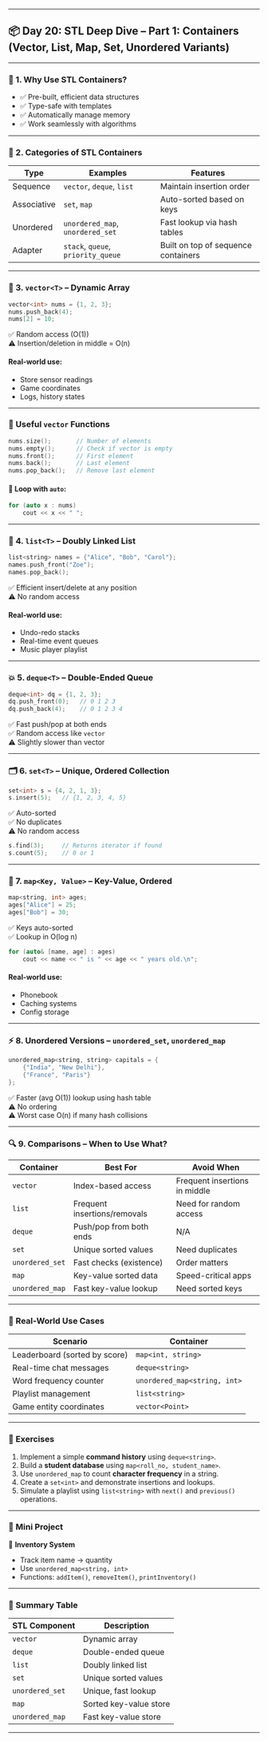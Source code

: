 
---

## 📦 **Day 20: STL Deep Dive – Part 1: Containers (Vector, List, Map, Set, Unordered Variants)**

---

### 🔷 1. Why Use STL Containers?

- ✅ Pre-built, efficient data structures
- ✅ Type-safe with templates
- ✅ Automatically manage memory
- ✅ Work seamlessly with algorithms

---

### 🧱 2. Categories of STL Containers

| Type         | Examples                 | Features                                      |
|--------------|--------------------------|-----------------------------------------------|
| Sequence     | `vector`, `deque`, `list`| Maintain insertion order                      |
| Associative  | `set`, `map`             | Auto-sorted based on keys                     |
| Unordered    | `unordered_map`, `unordered_set` | Fast lookup via hash tables             |
| Adapter      | `stack`, `queue`, `priority_queue` | Built on top of sequence containers   |

---

### 🎯 3. `vector<T>` – Dynamic Array

```cpp
vector<int> nums = {1, 2, 3};
nums.push_back(4);
nums[2] = 10;
```

✅ Random access (O(1))  
⚠️ Insertion/deletion in middle = O(n)

#### Real-world use:
- Store sensor readings
- Game coordinates
- Logs, history states

---

### 🧪 Useful `vector` Functions

```cpp
nums.size();       // Number of elements
nums.empty();      // Check if vector is empty
nums.front();      // First element
nums.back();       // Last element
nums.pop_back();   // Remove last element
```

#### 🔁 Loop with `auto`:

```cpp
for (auto x : nums)
    cout << x << " ";
```

---

### 🔄 4. `list<T>` – Doubly Linked List

```cpp
list<string> names = {"Alice", "Bob", "Carol"};
names.push_front("Zoe");
names.pop_back();
```

✅ Efficient insert/delete at any position  
⚠️ No random access

#### Real-world use:
- Undo-redo stacks
- Real-time event queues
- Music player playlist

---

### 💥 5. `deque<T>` – Double-Ended Queue

```cpp
deque<int> dq = {1, 2, 3};
dq.push_front(0);   // 0 1 2 3
dq.push_back(4);    // 0 1 2 3 4
```

✅ Fast push/pop at both ends  
✅ Random access like `vector`  
⚠️ Slightly slower than vector

---

### 🗂️ 6. `set<T>` – Unique, Ordered Collection

```cpp
set<int> s = {4, 2, 1, 3};
s.insert(5);   // {1, 2, 3, 4, 5}
```

✅ Auto-sorted  
✅ No duplicates  
⚠️ No random access

```cpp
s.find(3);     // Returns iterator if found
s.count(5);    // 0 or 1
```

---

### 📑 7. `map<Key, Value>` – Key-Value, Ordered

```cpp
map<string, int> ages;
ages["Alice"] = 25;
ages["Bob"] = 30;
```

✅ Keys auto-sorted  
✅ Lookup in O(log n)

```cpp
for (auto& [name, age] : ages)
    cout << name << " is " << age << " years old.\n";
```

#### Real-world use:
- Phonebook
- Caching systems
- Config storage

---

### ⚡ 8. Unordered Versions – `unordered_set`, `unordered_map`

```cpp
unordered_map<string, string> capitals = {
    {"India", "New Delhi"},
    {"France", "Paris"}
};
```

✅ Faster (avg O(1)) lookup using hash table  
⚠️ No ordering  
⚠️ Worst case O(n) if many hash collisions

---

### 🔍 9. Comparisons – When to Use What?

| Container        | Best For                              | Avoid When                      |
|------------------|----------------------------------------|----------------------------------|
| `vector`         | Index-based access                     | Frequent insertions in middle   |
| `list`           | Frequent insertions/removals           | Need for random access          |
| `deque`          | Push/pop from both ends                | N/A                             |
| `set`            | Unique sorted values                   | Need duplicates                 |
| `unordered_set`  | Fast checks (existence)                | Order matters                   |
| `map`            | Key-value sorted data                  | Speed-critical apps             |
| `unordered_map`  | Fast key-value lookup                  | Need sorted keys                |

---

### 🧠 Real-World Use Cases

| Scenario                        | Container               |
|---------------------------------|-------------------------|
| Leaderboard (sorted by score)   | `map<int, string>`      |
| Real-time chat messages         | `deque<string>`         |
| Word frequency counter          | `unordered_map<string, int>` |
| Playlist management             | `list<string>`          |
| Game entity coordinates         | `vector<Point>`         |

---

### 📘 Exercises

1. Implement a simple **command history** using `deque<string>`.
2. Build a **student database** using `map<roll_no, student_name>`.
3. Use `unordered_map` to count **character frequency** in a string.
4. Create a `set<int>` and demonstrate insertions and lookups.
5. Simulate a playlist using `list<string>` with `next()` and `previous()` operations.

---

### 🔨 Mini Project

📂 **Inventory System**

- Track item name → quantity
- Use `unordered_map<string, int>`
- Functions: `addItem()`, `removeItem()`, `printInventory()`

---

### 📌 Summary Table

| STL Component     | Description                    |
|-------------------|--------------------------------|
| `vector`          | Dynamic array                  |
| `deque`           | Double-ended queue             |
| `list`            | Doubly linked list             |
| `set`             | Unique sorted values           |
| `unordered_set`   | Unique, fast lookup            |
| `map`             | Sorted key-value store         |
| `unordered_map`   | Fast key-value store           |

---
